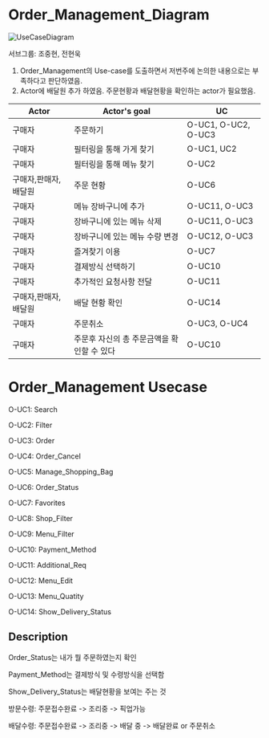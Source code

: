 # Order_Management_Diagram
![UseCaseDiagram](https://user-images.githubusercontent.com/29910793/114296154-889acf00-9ae4-11eb-8198-1341aeda2539.png)

서브그룹: 조중현, 전현욱
1. Order_Management의 Use-case를 도출하면서 저번주에 논의한 내용으로는 부족하다고 판단하였음. 
2. Actor에 배달원 추가 하였음. 주문현황과 배달현황을 확인하는 actor가 필요했음. 

|      Actor  |Actor's goal         |UC                   
|--------------|--------------------|------------------
|구매자 |주문하기              |O-UC1, O-UC2, O-UC3             
|구매자 |필터링을 통해 가게 찾기 |O-UC1, UC2    
|구매자 |필터링을 통해 메뉴 찾기 |O-UC2
|구매자,판매자,배달원 |주문 현황 |O-UC6 
|구매자 |메뉴 장바구니에 추가 |O-UC11, O-UC3     
|구매자 |장바구니에 있는 메뉴 삭제 |O-UC11, O-UC3  
|구매자 |장바구니에 있는 메뉴 수량 변경|O-UC12, O-UC3 
|구매자 |즐겨찾기 이용 |O-UC7
|구매자 |결제방식 선택하기 |O-UC10 
|구매자 |추가적인 요청사항 전달 |O-UC11 
|구매자,판매자,배달원 |배달 현황 확인 |O-UC14  
|구매자 |주문취소 |O-UC3, O-UC4
|구매자 |주문후 자신의 총 주문금액을 확인할 수 있다 |O-UC10

# Order_Management Usecase

O-UC1: Search

O-UC2: Filter

O-UC3: Order

O-UC4: Order_Cancel

O-UC5: Manage_Shopping_Bag

O-UC6: Order_Status

O-UC7: Favorites

O-UC8: Shop_Filter

O-UC9: Menu_Filter

O-UC10: Payment_Method

O-UC11: Additional_Req

O-UC12: Menu_Edit

O-UC13: Menu_Quatity

O-UC14: Show_Delivery_Status

## Description

Order_Status는 내가 뭘 주문하였는지 확인

Payment_Method는 결제방식 및 수령방식을 선택함

Show_Delivery_Status는 배달현황을 보여는 주는 것

  

방문수령: 주문접수완료 -> 조리중 -> 픽업가능

배달수령: 주문접수완료 -> 조리중 -> 배달 중 -> 배달완료 or 주문취소

